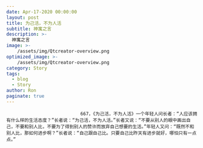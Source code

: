 ```yaml
---
date: Apr-17-2020 00:00:00
layout: post
title: 为己活，不为人活
subtitle: 神寓之言
description: >-
  神寓之言
image: >-
    /assets/img/Qtcreator-overview.png
optimized_image: >-
    /assets/img/Qtcreator-overview.png
category: Story
tags:
  - blog
  - Story
author: Ron
paginate: true
---
```


							　　667，《为己活，不为人活》一个年轻人问长者：“人应该拥有什么样的生活态度？”长者说：“为己活，不为人活。”长者又说：“不要从别人的眼中画出自己，不要和别人比，不要为了得到别人的赞许而放弃自己想要的生活。”年轻人又问：“既然不和别人比，那如何进步啊？”长者说：“自己跟自己比。只要自己比昨天有进步就好，哪怕只有一点点。”
							
							
						